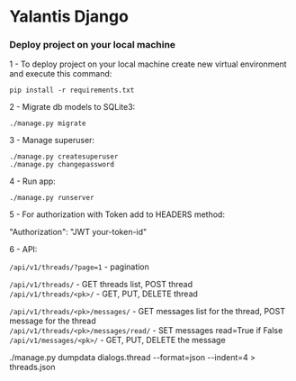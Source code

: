 # **Yalantis Django** </br>

### Deploy project on your local machine </br>

1 - To deploy project on your local machine create new virtual environment and execute this command:<br />

`pip install -r requirements.txt`<br />

2 - Migrate db models to SQLite3:<br />

`./manage.py migrate`</br>

3 - Manage superuser:</br>

`./manage.py createsuperuser` <br />
`./manage.py changepassword` <br />

4 - Run app:<br />

`./manage.py runserver`<br />

5 - For authorization with Token add to HEADERS method:<br />

"Authorization": "JWT your-token-id"<br />

6 - API:<br />

`/api/v1/threads/?page=1` - pagination <br />

`/api/v1/threads/` - GET threads list, POST thread <br />
`/api/v1/threads/<pk>/` - GET, PUT, DELETE thread <br />

`/api/v1/threads/<pk>/messages/` - GET messages list for the thread, POST message for the thread <br />
`/api/v1/threads/<pk>/messages/read/` - SET messages read=True if False <br />
`/api/v1/messages/<pk>/` - GET, PUT, DELETE the message <br />

./manage.py dumpdata dialogs.thread --format=json --indent=4 > threads.json
